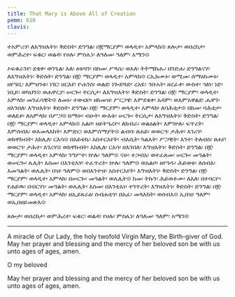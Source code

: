```yaml
---
title: That Mary is Above All of Creation
pemm: 610
clavis: 
---
```

ተአምሪሃ፡ ለእግዝእትነ፡ ቅድስት፡ ድንግል፡ በ፪ማርያም፡ ወላዲተ፡ አምላክ፨ ጸሎታ፡ ወበረከታ፡ ወምሕረተ፡ ፍቁር፡ ወልዳ፡ የሀሉ፡ ምስሌነ፡ ለዓለመ፡ ዓለም፡ አሜን፨

ኦፍቁራንየ፡ ደቂቀ፡ ወንጌል፡ እለ፡ ዕቱባን፡ በስመ፡ ሥላሴ፡ ወእለ፡ ትትሜክሑ፡ በንድሐ፡ ድንግልናሃ፡ ለእግዝእትነ፡ ቅድስት፡ ድንግል፡ በ፪፡ ማርያም፡ ወላዲተ፡ አምላክ፨ ርኢክሙኑ፡ ወሚመ፡ ሰማዕክሙኑ፡ ዘየዓቢ፡ እምዝንቱ፡ ነገር፡ ዘርእየ፡ ዮሐንስ፡ ወልደ፡ ነጐድጓድ፡ ረአዬ፡ ኅቡአት፡ ዘረፈቀ፡ ውስተ፡ ኅፅነ፡ ነድ፡ ነቢይ፡ ወካህን፨ ወሐዋርያ፡ ሠርጐ፡ ትርሲታ፡ ለእግዝእትነ፡ ቅድስት፡ ድንግል፡ በ፪፡ ማርያም፡ ወላዲተ፡ አምላክ፡ መንፈሳዊት፨ ለመኑ፡ ተውህቦ፡ ዘከመዝ፡ ሥርጋዌ፡ እምደቂቀ፡ አዳም፡ ወእምአዋልደ፡ ሔዋን፡ ዘእንበለ፡ እግዝእትነ፡ ቅድስት፡ ድንግል፡ በ፪፡ ማርያም፡ ወላዲተ፡ አምላክ፡ ለባሕቲታ፨ በከመ፡ ባሕቲታ፡ ወለደቶ፡ ለአምላክ፡ በሥጋ፨ ከማሁ፡ ብሁት፡ ውእቱ፡ ሠርጐ፡ ትርሲታ፡ ለእግዝእትነ፡ ቅድስት፡ ድንግል፡ በ፪፡ ማርያም፡ ወላዲተ፡ አምላክ፨ አልቦ፡ ዘይትዔረዮ፡ ለክብራ፡ ወልዕልት፡ እምኵሉ፡ ፍጥረት፡ እምሰብእ፡ ወእመላእክት፡ እምድር፡ ወእምሰማያት፨ ልብሳ፡ ፀሐይ፡ ወወርኅ፡ ታሕተ፡ እገሪሃ፡ ወከዋክብት፡ አክሊለ፡ ርእሳ፨ በአይቴኬ፡ አስተርአየት፡ ብእሲት፡ ካልእት፡ ሥጋዊት፡ እንተ፡ ትለብስ፡ ፀሐየ፡ ወወርኀ፡ ታሕተ፡ እገሪሃ፨ ወከዋክብት፡ አክሊለ፡ ርእሳ፡ ዘእንበለ፡ እግዝእትነ፡ ቅድስት፡ ድንግል፡ በ፪፡ ማርያም፡ ወላዲተ፡ አምላክ፡ ንግሥተ፡ ኵሉ፡ ዓለም፨ ናሁ፡ ተጋብአ፡ ወተፈጸመ፡ ሠርጐ፡ መዓልት፡ ወሠርጐ፡ ሌሊት፡ እስመ፡ በእንቲአሃ፡ ተፈጥረት፡ ኵሉ፡ ዓለም፨ ወአልቦ፡ ዘየዓዱ፡ ሕይወቱ፡ ለሰብእ፡ እመዓልት፡ ወሌሊት፡ በዝ፡ ዓለም፨ ወበእንተዝ፡ አስተርአየት፡ እግዝእትነ፡ ቅድስት፡ ድንግል፡ በ፪፡ ማርያም፡ ወላዲተ፡ አምላክ፡ በሠርጐ፡ መዓልት፡ ወሌሊት፨ ከመ፡ ትኩን፡ ሕይወቶሙ፡ ለእለ፡ በተባርዮ፡ የሐይዉ፡ በብርሃነ፡ መዓልት፡ ወሌሊት፡ እስመ፡ በእንቲአነ፡ ተገጥረት፡ እግዝእትነ፡ ቅድስት፡ ድንግል፡ በ፪፡ ማርያም፡ ወላዲተ፡ አምላክ፡ ዘኢይጸራዕ፡ ስብሐቲሃ፡ በአፈ፡ መላእክት፡ ወሰብእ፨ ኢበዝ፡ ዓለም፡ ወኢበዘይመጽእ፨

ጸሎታ፡ ወበረከታ፡ ወምሕረተ፡ ፍቁር፡ ወልዳ፡ የሀሉ፡ ምስሌነ፡ ለዓለመ፡ ዓለም፡ አሜን፨

----

A miracle of Our Lady, the holy twofold Virgin Mary, the Birth-giver of God. May her prayer and blessing and the mercy of her beloved son be with us unto ages of ages, amen.

O my beloved

May her prayer and blessing and the mercy of her beloved son be with us unto ages of ages, amen.